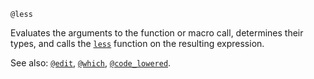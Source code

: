 ```
@less
```

Evaluates the arguments to the function or macro call, determines their types, and calls the [`less`](@ref) function on the resulting expression.

See also: [`@edit`](@ref), [`@which`](@ref), [`@code_lowered`](@ref).
